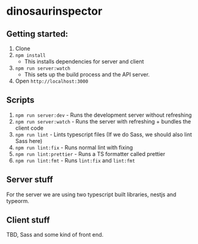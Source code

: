 # dinosaurinspector

## Getting started:
1. Clone
1. `npm install` 
    * This installs dependencies for server and client
1. `npm run server:watch`
    * This sets up the build process and the API server.
1. Open `http://localhost:3000`    

## Scripts
1. `npm run server:dev` - Runs the development server without refreshing
1. `npm run server:watch` - Runs the server with refreshing + bundles the client code
1. `npm run lint` - Lints typescript files (If we do Sass, we should also lint Sass here)
1. `npm run lint:fix` - Runs normal lint with fixing
1. `npm run lint:prettier` - Runs a TS formatter called prettier
1. `npm run lint:fmt` - Runs `lint:fix` and `lint:fmt`

## Server stuff
For the server we are using two typescript built libraries, nestjs and typeorm. 

## Client stuff
TBD, Sass and some kind of front end. 